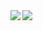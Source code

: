 
<a href="https://github.com/yururin/github-readme-stats">
  <img align="left" src="https://github-readme-stats.vercel.app/api?username=yururin&show_icons=true&count_private=true&theme=merko" />
</a>
<a href="https://github.com/yururin/github-readme-stats">
  <img align="left" src="https://github-readme-stats.vercel.app/api/top-langs/?username=yururin&theme=merko&hide=assembly,html" />
</a>
